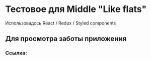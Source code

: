 # Тестовое для Middle "Like flats"

Использовадось React / Redux / Styled components

## Для просмотра заботы приложения

### Ссылка: 


